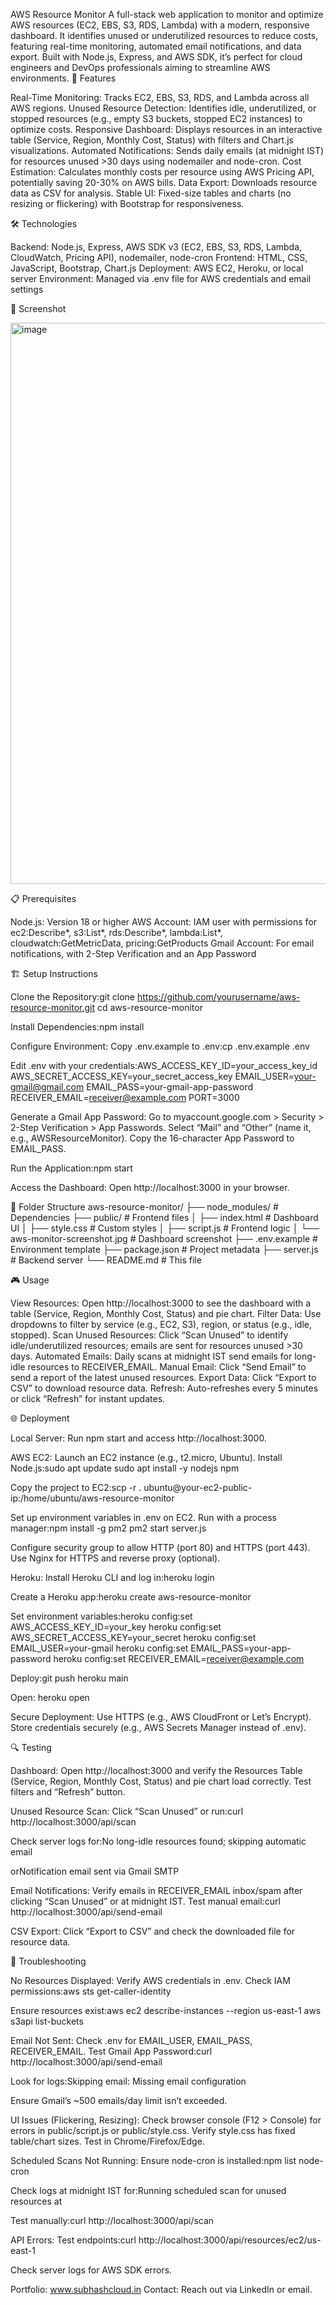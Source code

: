 AWS Resource Monitor
A full-stack web application to monitor and optimize AWS resources (EC2, EBS, S3, RDS, Lambda) with a modern, responsive dashboard. It identifies unused or underutilized resources to reduce costs, featuring real-time monitoring, automated email notifications, and data export. Built with Node.js, Express, and AWS SDK, it’s perfect for cloud engineers and DevOps professionals aiming to streamline AWS environments.
🚀 Features

Real-Time Monitoring: Tracks EC2, EBS, S3, RDS, and Lambda across all AWS regions.
Unused Resource Detection: Identifies idle, underutilized, or stopped resources (e.g., empty S3 buckets, stopped EC2 instances) to optimize costs.
Responsive Dashboard: Displays resources in an interactive table (Service, Region, Monthly Cost, Status) with filters and Chart.js visualizations.
Automated Notifications: Sends daily emails (at midnight IST) for resources unused >30 days using nodemailer and node-cron.
Cost Estimation: Calculates monthly costs per resource using AWS Pricing API, potentially saving 20-30% on AWS bills.
Data Export: Downloads resource data as CSV for analysis.
Stable UI: Fixed-size tables and charts (no resizing or flickering) with Bootstrap for responsiveness.

🛠 Technologies

Backend: Node.js, Express, AWS SDK v3 (EC2, EBS, S3, RDS, Lambda, CloudWatch, Pricing API), nodemailer, node-cron
Frontend: HTML, CSS, JavaScript, Bootstrap, Chart.js
Deployment: AWS EC2, Heroku, or local server
Environment: Managed via .env file for AWS credentials and email settings

📸 Screenshot

<img width="1865" height="898" alt="image" src="https://github.com/user-attachments/assets/265ae45e-370f-4be1-b585-ef09aec694c4" />




📋 Prerequisites

Node.js: Version 18 or higher
AWS Account: IAM user with permissions for ec2:Describe*, s3:List*, rds:Describe*, lambda:List*, cloudwatch:GetMetricData, pricing:GetProducts
Gmail Account: For email notifications, with 2-Step Verification and an App Password

🏗 Setup Instructions

Clone the Repository:git clone https://github.com/yourusername/aws-resource-monitor.git
cd aws-resource-monitor


Install Dependencies:npm install


Configure Environment:
Copy .env.example to .env:cp .env.example .env


Edit .env with your credentials:AWS_ACCESS_KEY_ID=your_access_key_id
AWS_SECRET_ACCESS_KEY=your_secret_access_key
EMAIL_USER=your-gmail@gmail.com
EMAIL_PASS=your-gmail-app-password
RECEIVER_EMAIL=receiver@example.com
PORT=3000


Generate a Gmail App Password:
Go to myaccount.google.com > Security > 2-Step Verification > App Passwords.
Select “Mail” and “Other” (name it, e.g., AWSResourceMonitor).
Copy the 16-character App Password to EMAIL_PASS.




Run the Application:npm start


Access the Dashboard:
Open http://localhost:3000 in your browser.



📂 Folder Structure
aws-resource-monitor/
├── node_modules/          # Dependencies
├── public/                # Frontend files
│   ├── index.html         # Dashboard UI
│   ├── style.css          # Custom styles
│   ├── script.js          # Frontend logic
│   └── aws-monitor-screenshot.jpg  # Dashboard screenshot
├── .env.example           # Environment template
├── package.json           # Project metadata
├── server.js              # Backend server
└── README.md              # This file

🎮 Usage

View Resources: Open http://localhost:3000 to see the dashboard with a table (Service, Region, Monthly Cost, Status) and pie chart.
Filter Data: Use dropdowns to filter by service (e.g., EC2, S3), region, or status (e.g., idle, stopped).
Scan Unused Resources: Click “Scan Unused” to identify idle/underutilized resources; emails are sent for resources unused >30 days.
Automated Emails: Daily scans at midnight IST send emails for long-idle resources to RECEIVER_EMAIL.
Manual Email: Click “Send Email” to send a report of the latest unused resources.
Export Data: Click “Export to CSV” to download resource data.
Refresh: Auto-refreshes every 5 minutes or click “Refresh” for instant updates.

🌐 Deployment

Local Server:
Run npm start and access http://localhost:3000.


AWS EC2:
Launch an EC2 instance (e.g., t2.micro, Ubuntu).
Install Node.js:sudo apt update
sudo apt install -y nodejs npm


Copy the project to EC2:scp -r . ubuntu@your-ec2-public-ip:/home/ubuntu/aws-resource-monitor


Set up environment variables in .env on EC2.
Run with a process manager:npm install -g pm2
pm2 start server.js


Configure security group to allow HTTP (port 80) and HTTPS (port 443).
Use Nginx for HTTPS and reverse proxy (optional).


Heroku:
Install Heroku CLI and log in:heroku login


Create a Heroku app:heroku create aws-resource-monitor


Set environment variables:heroku config:set AWS_ACCESS_KEY_ID=your_key
heroku config:set AWS_SECRET_ACCESS_KEY=your_secret
heroku config:set EMAIL_USER=your-gmail
heroku config:set EMAIL_PASS=your-app-password
heroku config:set RECEIVER_EMAIL=receiver@example.com


Deploy:git push heroku main


Open: heroku open


Secure Deployment:
Use HTTPS (e.g., AWS CloudFront or Let’s Encrypt).
Store credentials securely (e.g., AWS Secrets Manager instead of .env).



🔍 Testing

Dashboard:
Open http://localhost:3000 and verify the Resources Table (Service, Region, Monthly Cost, Status) and pie chart load correctly.
Test filters and “Refresh” button.


Unused Resource Scan:
Click “Scan Unused” or run:curl http://localhost:3000/api/scan


Check server logs for:No long-idle resources found; skipping automatic email

orNotification email sent via Gmail SMTP




Email Notifications:
Verify emails in RECEIVER_EMAIL inbox/spam after clicking “Scan Unused” or at midnight IST.
Test manual email:curl http://localhost:3000/api/send-email




CSV Export:
Click “Export to CSV” and check the downloaded file for resource data.



🐞 Troubleshooting

No Resources Displayed:
Verify AWS credentials in .env.
Check IAM permissions:aws sts get-caller-identity


Ensure resources exist:aws ec2 describe-instances --region us-east-1
aws s3api list-buckets




Email Not Sent:
Check .env for EMAIL_USER, EMAIL_PASS, RECEIVER_EMAIL.
Test Gmail App Password:curl http://localhost:3000/api/send-email


Look for logs:Skipping email: Missing email configuration


Ensure Gmail’s ~500 emails/day limit isn’t exceeded.


UI Issues (Flickering, Resizing):
Check browser console (F12 > Console) for errors in public/script.js or public/style.css.
Verify style.css has fixed table/chart sizes.
Test in Chrome/Firefox/Edge.


Scheduled Scans Not Running:
Ensure node-cron is installed:npm list node-cron


Check logs at midnight IST for:Running scheduled scan for unused resources at <date>


Test manually:curl http://localhost:3000/api/scan




API Errors:
Test endpoints:curl http://localhost:3000/api/resources/ec2/us-east-1


Check server logs for AWS SDK errors.




Portfolio: www.subhashcloud.in
Contact: Reach out via LinkedIn or email.
